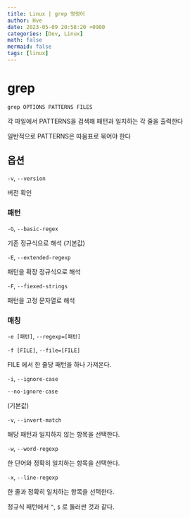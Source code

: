 ```yaml
---
title: Linux | grep 명령어
author: Hve
date: 2023-05-09 20:58:20 +0900
categories: [Dev, Linux]
math: false
mermaid: false
tags: [linux]
---
```


# grep

`grep OPTIONS PATTERNS FILES`

각 파일에서 PATTERNS을 검색해 패턴과 일치하는 각 줄을 출력한다

일반적으로 PATTERNS은 따옴표로 묶어야 한다

## 옵션

`-v`, `--version` 

버전 확인

### 패턴

`-G`, `--basic-regex`

기존 정규식으로 해석 (기본값)

`-E`, `--extended-regexp`

패턴을 확장 정규식으로 해석

`-F`, `--fiexed-strings`

패턴을 고정 문자열로 해석

### 매칭

`-e [패턴]`, `--regexp=[패턴]`

`-f [FILE]`, `--file=[FILE]`

FILE 에서 한 줄당 패턴을 하나 가져온다.


`-i`, `--ignore-case`

`--no-ignore-case`

(기본값)

`-v`, `--invert-match`

해당 패턴과 일치하지 않는 항목을 선택한다.

`-w`, `--word-regexp`

한 단어와 정확히 일치하는 항목을 선택한다.

`-x`, `--line-regexp`

한 줄과 정확히 일치하는 항목을 선택한다.

정규식 패턴에서 `^`, `$` 로 둘러싼 것과 같다.
